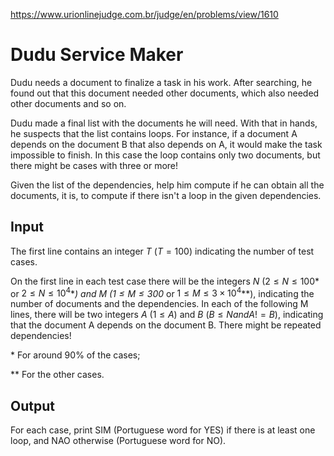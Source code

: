 https://www.urionlinejudge.com.br/judge/en/problems/view/1610

# Dudu Service Maker

Dudu needs a document to finalize a task in his work. After searching, he
found out that this document needed other documents, which also needed other
documents and so on.

Dudu made a final list with the documents he will need. With that in hands, he
suspects that the list contains loops. For instance, if a document A depends
on the document B that also depends on A, it would make the task impossible to
finish. In this case the loop contains only two documents, but there might be
cases with three or more!

Given the list of the dependencies, help him compute if he can obtain all the
documents, it is, to compute if there isn't a loop in the given dependencies.

## Input

The first line contains an integer $T$ ($T = 100$) indicating the number of
test cases.

On the first line in each test case there will be the integers $N$
($2 \leq N \leq 100$\* or $2 \leq N \leq 10^4$\**) and $M$
($1 \leq M \leq 300$* or $1 \leq M \leq 3 \times 10^4$\**), indicating the
number of documents and the dependencies. In each of the following M lines,
there will be two integers $A$ ($1 \leq A$) and $B$ ($B \leq N and A != B$),
indicating that the document A depends on the document B. There might be
repeated dependencies!

\* For around 90% of the cases;

** For the other cases.

## Output

For each case, print SIM (Portuguese word for YES) if there is at least one
loop, and NAO otherwise (Portuguese word for NO).
